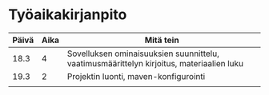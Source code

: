 # Työaikakirjanpito

| Päivä | Aika | Mitä tein |
|-------|------|-----------|
| 18.3  | 4    | Sovelluksen ominaisuuksien suunnittelu, vaatimusmäärittelyn kirjoitus, materiaalien luku          |
| 19.3  | 2    | Projektin luonti, maven-konfigurointi          |
|       |      |           |
